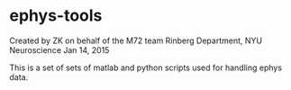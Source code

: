 # ephys-tools
Created by ZK on behalf of the M72 team
Rinberg Department, NYU Neuroscience
Jan 14, 2015

This is a set of sets of matlab and python scripts used for handling ephys data.
